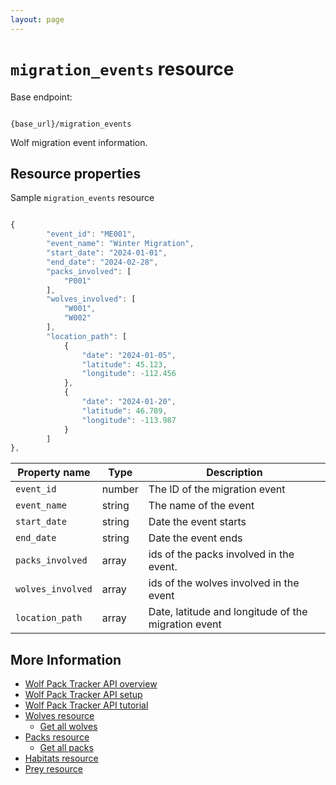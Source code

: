 ```yaml
---
layout: page
---
```


# `migration_events` resource

Base endpoint:

```shell

{base_url}/migration_events
```

Wolf migration event information.

## Resource properties

Sample `migration_events` resource

```js

{
        "event_id": "ME001",
        "event_name": "Winter Migration",
        "start_date": "2024-01-01",
        "end_date": "2024-02-28",
        "packs_involved": [
            "P001"
        ],
        "wolves_involved": [
            "W001",
            "W002"
        ],
        "location_path": [
            {
                "date": "2024-01-05",
                "latitude": 45.123,
                "longitude": -112.456
            },
            {
                "date": "2024-01-20",
                "latitude": 46.789,
                "longitude": -113.987
            }
        ]
},
```

| Property name | Type | Description |
| ------------- | ----------- | ----------- |
| `event_id` | number | The ID of the migration event|
| `event_name` | string | The name of the event
| `start_date` | string | Date the event starts|
| `end_date` | string | Date the event ends|
| `packs_involved` | array | ids of the packs involved in the event.|
| `wolves_involved` | array| ids of the wolves involved in the event |
| `location_path` | array| Date, latitude and longitude of the migration event|


## More Information

* [Wolf Pack Tracker API overview](index.md)
* [Wolf Pack Tracker API setup](getting-started.md)
* [Wolf Pack Tracker API tutorial](tutorials/tutorials.md)
* [Wolves resource](api/wolves.md)
    * [Get all wolves](api/wolves-get-all.md)
* [Packs resource](api/packs.md)
    * [Get all packs](api/packs-get-all.md)
* [Habitats resource](api/habitats.md)
* [Prey resource](api/prey.md)
